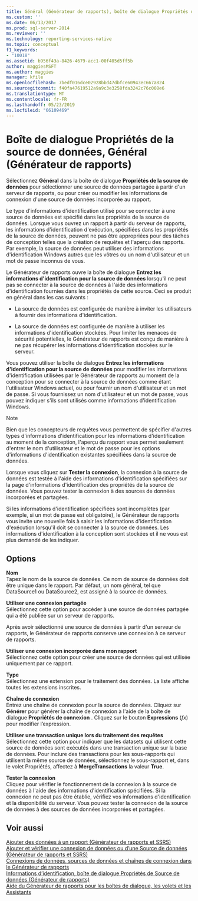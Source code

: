```yaml
---
title: Général (Générateur de rapports), boîte de dialogue Propriétés de Source de données | Microsoft Docs
ms.custom: ''
ms.date: 06/13/2017
ms.prod: sql-server-2014
ms.reviewer: ''
ms.technology: reporting-services-native
ms.topic: conceptual
f1_keywords:
- "10018"
ms.assetid: b956f43a-8426-4679-acc1-00f405d5ff5b
author: maggiesMSFT
ms.author: maggies
manager: kfile
ms.openlocfilehash: 7bedf016dce02928bbd47dbfce60943ec667a824
ms.sourcegitcommit: f40fa47619512a9a9c3e3258fda3242c76c008e6
ms.translationtype: MT
ms.contentlocale: fr-FR
ms.lasthandoff: 05/23/2019
ms.locfileid: "66109469"
---
```

# <a name="data-source-properties-dialog-box-general-report-builder"></a>Boîte de dialogue Propriétés de la source de données, Général (Générateur de rapports)
  Sélectionnez **Général** dans la boîte de dialogue **Propriétés de la source de données** pour sélectionner une source de données partagée à partir d'un serveur de rapports, ou pour créer ou modifier les informations de connexion d'une source de données incorporée au rapport.  
  
 Le type d'informations d'identification utilisé pour se connecter à une source de données est spécifié dans les propriétés de la source de données. Lorsque vous ouvrez un rapport à partir du serveur de rapports, les informations d'identification d'exécution, spécifiées dans les propriétés de la source de données, peuvent ne pas être appropriées pour des tâches de conception telles que la création de requêtes et l'aperçu des rapports. Par exemple, la source de données peut utiliser des informations d'identification Windows autres que les vôtres ou un nom d'utilisateur et un mot de passe inconnus de vous.  
  
 Le Générateur de rapports ouvre la boîte de dialogue **Entrez les informations d'identification pour la source de données** lorsqu'il ne peut pas se connecter à la source de données à l'aide des informations d'identification fournies dans les propriétés de cette source. Ceci se produit en général dans les cas suivants :  
  
-   La source de données est configurée de manière à inviter les utilisateurs à fournir des informations d'identification.  
  
-   La source de données est configurée de manière à utiliser les informations d'identification stockées.  Pour limiter les menaces de sécurité potentielles, le Générateur de rapports est conçu de manière à ne pas récupérer les informations d'identification stockées sur le serveur.  
  
 Vous pouvez utiliser la boîte de dialogue **Entrez les informations d'identification pour la source de données** pour modifier les informations d'identification utilisées par le Générateur de rapports au moment de la conception pour se connecter à la source de données comme étant l'utilisateur Windows actuel, ou pour fournir un nom d'utilisateur et un mot de passe. Si vous fournissez un nom d'utilisateur et un mot de passe, vous pouvez indiquer s'ils sont utilisés comme informations d'identification Windows.  
  
> [!NOTE]  
>  Bien que les concepteurs de requêtes vous permettent de spécifier d'autres types d'informations d'identification pour les informations d'identification au moment de la conception, l'aperçu du rapport vous permet seulement d'entrer le nom d'utilisateur et le mot de passe pour les options d'informations d'identification existantes spécifiées dans la source de données.  
  
 Lorsque vous cliquez sur **Tester la connexion**, la connexion à la source de données est testée à l'aide des informations d'identification spécifiées sur la page d'informations d'identification des propriétés de la source de données. Vous pouvez tester la connexion à des sources de données incorporées et partagées.  
  
 Si les informations d'identification spécifiées sont incomplètes (par exemple, si un mot de passe est obligatoire), le Générateur de rapports vous invite une nouvelle fois à saisir les informations d'identification d'exécution lorsqu'il doit se connecter à la source de données. Les informations d'identification à la conception sont stockées et il ne vous est plus demandé de les indiquer.  
  
## <a name="options"></a>Options  
 **Nom**  
 Tapez le nom de la source de données. Ce nom de source de données doit être unique dans le rapport. Par défaut, un nom général, tel que DataSource1 ou DataSource2, est assigné à la source de données.  
  
 **Utiliser une connexion partagée**  
 Sélectionnez cette option pour accéder à une source de données partagée qui a été publiée sur un serveur de rapports.  
  
 Après avoir sélectionné une source de données à partir d'un serveur de rapports, le Générateur de rapports conserve une connexion à ce serveur de rapports.  
  
 **Utiliser une connexion incorporée dans mon rapport**  
 Sélectionnez cette option pour créer une source de données qui est utilisée uniquement par ce rapport.  
  
 **Type**  
 Sélectionnez une extension pour le traitement des données. La liste affiche toutes les extensions inscrites.  
  
 **Chaîne de connexion**  
 Entrez une chaîne de connexion pour la source de données. Cliquez sur **Générer** pour générer la chaîne de connexion à l'aide de la boîte de dialogue **Propriétés de connexion** . Cliquez sur le bouton **Expressions** (*fx*) pour modifier l’expression.  
  
 **Utiliser une transaction unique lors du traitement des requêtes**  
 Sélectionnez cette option pour indiquer que les datasets qui utilisent cette source de données sont exécutés dans une transaction unique sur la base de données. Pour inclure des transactions pour les sous-rapports qui utilisent la même source de données, sélectionnez le sous-rapport et, dans le volet Propriétés, affectez à **MergeTransactions** la valeur **True**.  
  
 **Tester la connexion**  
 Cliquez pour vérifier le fonctionnement de la connexion à la source de données à l'aide des informations d'identification spécifiées. Si la connexion ne peut pas être établie, vérifiez vos informations d'identification et la disponibilité du serveur. Vous pouvez tester la connexion de la source de données à des sources de données incorporées et partagées.  
  
## <a name="see-also"></a>Voir aussi  
 [Ajouter des données à un rapport &#40;Générateur de rapports et SSRS&#41;](report-data/report-datasets-ssrs.md)   
 [Ajouter et vérifier une connexion de données ou d’une Source de données &#40;Générateur de rapports et SSRS&#41;](report-data/add-and-verify-a-data-connection-report-builder-and-ssrs.md)   
 [Connexions de données, sources de données et chaînes de connexion dans le Générateur de rapports](../../2014/reporting-services/data-connections-data-sources-and-connection-strings-in-report-builder.md)   
 [Informations d’identification, boîte de dialogue Propriétés de Source de données &#40;Générateur de rapports&#41;](../../2014/reporting-services/data-source-properties-dialog-box-credentials-report-builder.md)   
 [Aide du Générateur de rapports pour les boîtes de dialogue, les volets et les Assistants](../../2014/reporting-services/report-builder-help-for-dialog-boxes-panes-and-wizards.md)  
  
  
